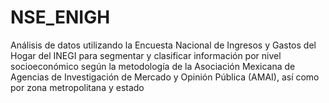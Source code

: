# NSE_ENIGH
Análisis de datos utilizando la Encuesta Nacional de Ingresos y Gastos del Hogar del INEGI para segmentar y clasificar información por nivel socioeconómico según la metodología de la Asociación Mexicana de Agencias de Investigación de Mercado y Opinión Pública (AMAI), así como por zona metropolitana y estado
